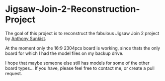 # Jigsaw-Join-2-Reconstruction-Project

The goal of this project is to reconstruct the fabulous Jigsaw Join 2 project by [Anthony Sunkist](https://steamcommunity.com/id/AnthonySunkist).

At the moment only the 16:9 2304pcs board is working, since thats the only board for which I had the model files on my backup drive.

I hope that maybe someone else still has models for some of the other board types...
If you have, please feel free to contact me, or create a pull request.